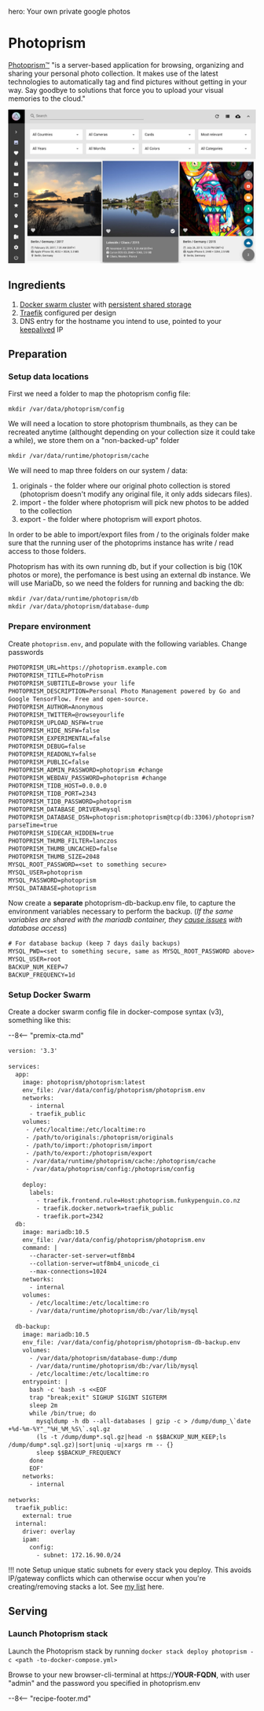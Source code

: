hero: Your own private google photos

# Photoprism

[Photoprism™](https://github.com/photoprism/photoprism) "is a server-based application for browsing, organizing and sharing your personal photo collection. It makes use of the latest technologies to automatically tag and find pictures without getting in your way. Say goodbye to solutions that force you to upload your visual memories to the cloud."


![Photoprism Screenshot](../images/photoprism.png)

## Ingredients

1. [Docker swarm cluster](/ha-docker-swarm/design/) with [persistent shared storage](/ha-docker-swarm/shared-storage-ceph.md)
2. [Traefik](/ha-docker-swarm/traefik) configured per design
3. DNS entry for the hostname you intend to use, pointed to your [keepalived](/ha-docker-swarm/keepalived/) IP

## Preparation

### Setup data locations

First we need a folder to map the photoprism config file:
```
mkdir /var/data/photoprism/config
```

We will need a location to store photoprism thumbnails, as they can be recreated anytime (althought depending on your collection size it could take a while), we store them on a "non-backed-up" folder

```
mkdir /var/data/runtime/photoprism/cache
```

We will need to map three folders on our system / data:

1. originals - the folder where our original photo collection is stored (photoprism doesn't modify any original file, it only adds sidecars files).
2. import - the folder where photoprism will pick new photos to be added to the collection
3. export - the folder where photoprism will export photos.
  
In order to be able to import/export files from / to  the originals folder make sure that the running user of the photoprims instance has write / read access to those folders.

Photoprism has with its own running db, but if your collection is big (10K photos or more), the perfomance is best using an external db instance. We will use MariaDb, so we need the folders for running and backing the db:

```
mkdir /var/data/runtime/photoprism/db
mkdir /var/data/photoprism/database-dump
```

### Prepare environment

Create ```photoprism.env```, and populate with the following variables. Change passwords

```
PHOTOPRISM_URL=https://photoprism.example.com
PHOTOPRISM_TITLE=PhotoPrism
PHOTOPRISM_SUBTITLE=Browse your life
PHOTOPRISM_DESCRIPTION=Personal Photo Management powered by Go and Google TensorFlow. Free and open-source.
PHOTOPRISM_AUTHOR=Anonymous
PHOTOPRISM_TWITTER=@rowseyourlife
PHOTOPRISM_UPLOAD_NSFW=true
PHOTOPRISM_HIDE_NSFW=false
PHOTOPRISM_EXPERIMENTAL=false
PHOTOPRISM_DEBUG=false
PHOTOPRISM_READONLY=false
PHOTOPRISM_PUBLIC=false
PHOTOPRISM_ADMIN_PASSWORD=photoprism #change
PHOTOPRISM_WEBDAV_PASSWORD=photoprism #change
PHOTOPRISM_TIDB_HOST=0.0.0.0
PHOTOPRISM_TIDB_PORT=2343
PHOTOPRISM_TIDB_PASSWORD=photoprism
PHOTOPRISM_DATABASE_DRIVER=mysql
PHOTOPRISM_DATABASE_DSN=photoprism:photoprism@tcp(db:3306)/photoprism?parseTime=true
PHOTOPRISM_SIDECAR_HIDDEN=true
PHOTOPRISM_THUMB_FILTER=lanczos
PHOTOPRISM_THUMB_UNCACHED=false
PHOTOPRISM_THUMB_SIZE=2048
MYSQL_ROOT_PASSWORD=<set to something secure>
MYSQL_USER=photoprism
MYSQL_PASSWORD=photoprism
MYSQL_DATABASE=photoprism
```

Now create a **separate** photoprism-db-backup.env file, to capture the environment variables necessary to perform the backup. (_If the same variables are shared with the mariadb container, they [cause issues](https://discourse.geek-kitchen.funkypenguin.co.nz/t/nextcloud-funky-penguins-geek-cookbook/254/3?u=funkypenguin) with database access_)

````
# For database backup (keep 7 days daily backups)
MYSQL_PWD=<set to something secure, same as MYSQL_ROOT_PASSWORD above>
MYSQL_USER=root
BACKUP_NUM_KEEP=7
BACKUP_FREQUENCY=1d
````

### Setup Docker Swarm

Create a docker swarm config file in docker-compose syntax (v3), something like this:

--8<-- "premix-cta.md"

```
version: '3.3'

services:
  app:
    image: photoprism/photoprism:latest
    env_file: /var/data/config/photoprism/photoprism.env
    networks:
      - internal
      - traefik_public
    volumes:
     - /etc/localtime:/etc/localtime:ro
     - /path/to/originals:/photoprism/originals
     - /path/to/import:/photoprism/import
     - /path/to/export:/photoprism/export
     - /var/data/runtime/photoprism/cache:/photoprism/cache
     - /var/data/photoprism/config:/photoprism/config

    deploy:
      labels:
        - traefik.frontend.rule=Host:photoprism.funkypenguin.co.nz
        - traefik.docker.network=traefik_public
        - traefik.port=2342
  db:
    image: mariadb:10.5
    env_file: /var/data/config/photoprism/photoprism.env
    command: |
      --character-set-server=utf8mb4
      --collation-server=utf8mb4_unicode_ci
      --max-connections=1024
    networks:
      - internal
    volumes:
      - /etc/localtime:/etc/localtime:ro
      - /var/data/runtime/photoprism/db:/var/lib/mysql

  db-backup:
    image: mariadb:10.5
    env_file: /var/data/config/photoprism/photoprism-db-backup.env
    volumes:
      - /var/data/photoprism/database-dump:/dump
      - /var/data/runtime/photoprism/db:/var/lib/mysql
      - /etc/localtime:/etc/localtime:ro
    entrypoint: |
      bash -c 'bash -s <<EOF
      trap "break;exit" SIGHUP SIGINT SIGTERM
      sleep 2m
      while /bin/true; do
        mysqldump -h db --all-databases | gzip -c > /dump/dump_\`date +%d-%m-%Y"_"%H_%M_%S\`.sql.gz
        (ls -t /dump/dump*.sql.gz|head -n $$BACKUP_NUM_KEEP;ls /dump/dump*.sql.gz)|sort|uniq -u|xargs rm -- {}
        sleep $$BACKUP_FREQUENCY
      done
      EOF'
    networks:
      - internal

networks:
  traefik_public:
    external: true
  internal:
    driver: overlay
    ipam:
      config:
        - subnet: 172.16.90.0/24
```

!!! note
    Setup unique static subnets for every stack you deploy. This avoids IP/gateway conflicts which can otherwise occur when you're creating/removing stacks a lot. See [my list](/reference/networks/) here.



## Serving

### Launch Photoprism stack

Launch the Photoprism stack by running ```docker stack deploy photoprism -c <path -to-docker-compose.yml>```

Browse to your new browser-cli-terminal at https://**YOUR-FQDN**, with user "admin" and the password you specified in photoprism.env

[^1]: Once it is running, you probably will want to launch an scan to index the originals photos. Go to *library -> index* and do a complete rescan (it will take a while, depending on your collection size)

--8<-- "recipe-footer.md"